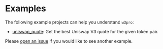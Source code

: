 # Examples

The following example projects can help you understand `w3pro`:


* [uniswap_quote](uniswap_quote/): Get the best Uniswap V3 quote for the given token pair.

Please [open an issue](https://github.com/Rodert/w3pro/issues/new) if you
would like to see another example.
